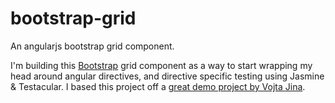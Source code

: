 bootstrap-grid
==============

An angularjs bootstrap grid component.

I'm building this [Bootstrap](http://twitter.github.com/bootstrap/ "Twitter Bootstrap") grid component as a way to start wrapping my head around angular directives, and directive specific testing using Jasmine & Testacular. I based this project off a [great demo project by Vojta Jina](https://github.com/vojtajina/ng-directive-testing "ng-directive-testing").